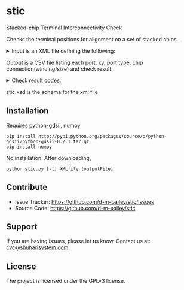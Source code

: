 # stic

Stacked-chip Terminal Interconnectivity Check

Checks the terminal positions for alignment on a set of stacked chips.

<details>
<summary>Input is an XML file defining the following:</summary>
  
+ top CDL subckt name
+ top CDL file name
+ output user units (um/nm)
+ offset tolerance in user units
+ each chip has the following
  - instance name in top CDL subckt
  - subcircuit name in CDL file (default from top CDL)
  - CDL file name (default top CDL)
  - top GDSII structure name
  - GDSII file name
  - text file for port definitions (optional)
  - orientation of chip (R0, R90, R180, R270, MX, MXR90, MY, MYR90)
  - x, y offset of origin (0.0001 increments)
  - shrink percentage (default 1.0, 0.001 increments)
  - port definitions (recognition layers)
    - port type (TSV/COIL)
    - layer number
    - datatype number
    - port cell names
    - top port text (optional)
      - text layer
      - texttype number
</details>
      
Output is a CSV file listing each port, xy, port type, chip connection(winding/size) and check result.

<details>
  <summary> Check result codes:</summary>
  
  + OK: no error
  + NO_PORT: CDL net without layout port
  + NO_NET: layout port witout CDL net
  + NO_TEXT: expected text for layout port missing
  + WINDING: coil direction reversed
  + SIZE: TSV size mismatch
  + NO_TSV: missing TSV on slice
  + MULTI_TCI: multiple coils for same net
  + FLOATING: only one coil
  + NO_CONNECTION: TSV ports not connected across all slices
  + BLANK: only through TSV
</details>
    
stic.xsd is the schema for the xml file

Installation
------------

Requires python-gdsii, numpy

    pip install http://pypi.python.org/packages/source/p/python-gdsii/python-gdsii-0.2.1.tar.gz
    pip install numpy

No installation. After downloading, 

    python stic.py [-t] XMLfile [outputFile]
    
Contribute
----------

- Issue Tracker: https://github.com/d-m-bailey/stic/issues
- Source Code: https://github.com/d-m-bailey/stic

Support
-------

If you are having issues, please let us know.
Contact us at: cvc@shuharisystem.com

License
-------

The project is licensed under the GPLv3 license.

